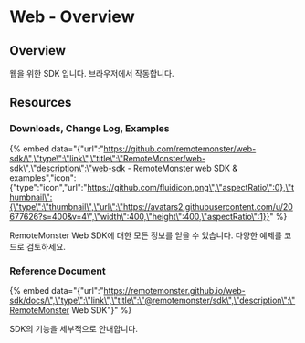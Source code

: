 # Web - Overview

## Overview

웹을 위한 SDK 입니다. 브라우저에서 작동합니다.

## Resources

### Downloads, Change Log, Examples

{% embed data="{\"url\":\"https://github.com/remotemonster/web-sdk/\",\"type\":\"link\",\"title\":\"RemoteMonster/web-sdk\",\"description\":\"web-sdk - RemoteMonster web SDK & examples\",\"icon\":{\"type\":\"icon\",\"url\":\"https://github.com/fluidicon.png\",\"aspectRatio\":0},\"thumbnail\":{\"type\":\"thumbnail\",\"url\":\"https://avatars2.githubusercontent.com/u/20677626?s=400&v=4\",\"width\":400,\"height\":400,\"aspectRatio\":1}}" %}

RemoteMonster Web SDK에 대한 모든 정보를 얻을 수 있습니다. 다양한 예제를 코드로 검토하세요.

### Reference Document

{% embed data="{\"url\":\"https://remotemonster.github.io/web-sdk/docs/\",\"type\":\"link\",\"title\":\"@remotemonster/sdk\",\"description\":\"RemoteMonster Web SDK\"}" %}

SDK의 기능을 세부적으로 안내합니다.

